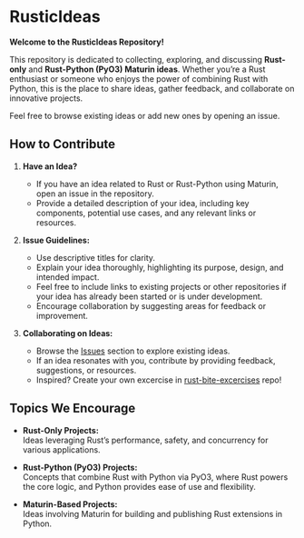 
# **RusticIdeas**

**Welcome to the RusticIdeas Repository!**

This repository is dedicated to collecting, exploring, and discussing **Rust-only** and **Rust-Python (PyO3) Maturin ideas**. Whether you’re a Rust enthusiast or someone who enjoys the power of combining Rust with Python, this is the place to share ideas, gather feedback, and collaborate on innovative projects.

Feel free to browse existing ideas or add new ones by opening an issue.

## **How to Contribute**

1. **Have an Idea?**
   - If you have an idea related to Rust or Rust-Python using Maturin, open an issue in the repository.
   - Provide a detailed description of your idea, including key components, potential use cases, and any relevant links or resources.

2. **Issue Guidelines:**
   - Use descriptive titles for clarity.
   - Explain your idea thoroughly, highlighting its purpose, design, and intended impact.
   - Feel free to include links to existing projects or other repositories if your idea has already been started or is under development.
   - Encourage collaboration by suggesting areas for feedback or improvement.

3. **Collaborating on Ideas:**
   - Browse the [Issues](https://github.com/Tanner-Ray-Martin/RusticIdeas/issues) section to explore existing ideas.
   - If an idea resonates with you, contribute by providing feedback, suggestions, or resources.
   - Inspired? Create your own excercise in [rust-bite-excercises](https://github.com/pybites/rust-bite-exercises) repo!


## **Topics We Encourage**

- **Rust-Only Projects:**  
   Ideas leveraging Rust’s performance, safety, and concurrency for various applications.
  
- **Rust-Python (PyO3) Projects:**  
   Concepts that combine Rust with Python via PyO3, where Rust powers the core logic, and Python provides ease of use and flexibility.
  
- **Maturin-Based Projects:**  
   Ideas involving Maturin for building and publishing Rust extensions in Python.
